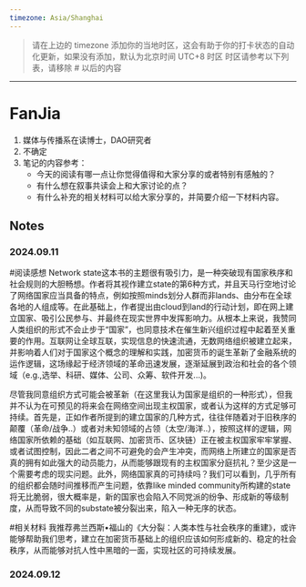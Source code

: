 ```yaml
---
timezone: Asia/Shanghai
---
```


> 请在上边的 timezone 添加你的当地时区，这会有助于你的打卡状态的自动化更新，如果没有添加，默认为北京时间 UTC+8 时区
> 时区请参考以下列表，请移除 # 以后的内容

---

# FanJia

1. 媒体与传播系在读博士，DAO研究者
2. 不确定
3. 笔记的内容参考：
   - 今天的阅读有哪一点让你觉得值得和大家分享的或者特别有感触的？
   - 有什么想在叙事共读会上和大家讨论的点？
   - 有什么补充的相关材料可以给大家分享的，并简要介绍一下材料内容。

## Notes

<!-- Content_START -->

### 2024.09.11

#阅读感想
Network state这本书的主题很有吸引力，是一种突破现有国家秩序和社会规则的大胆畅想。作者将其视作建立state的第6种方式，并且天马行空地讨论了网络国家应当具备的特点，例如按照minds划分人群而非lands、由分布在全球各地的人组成等。在此基础上，作者提出由cloud到land的行动计划，即在网上建立国家、吸引公民参与、并最终在现实世界中发挥影响力。从根本上来说，我赞同人类组织的形式不会止步于“国家”，也同意技术在催生新兴组织过程中起着至关重要的作用。互联网让全球互联，实现信息的快速流通，无数网络组织被建立起来，并影响着人们对于国家这个概念的理解和实践，加密货币的诞生革新了金融系统的运作逻辑，这场缘起于经济领域的革命迅速发展，逐渐延展到政治和社会的各个领域（e.g.,选举、科研、媒体、公司、众筹、软件开发...)。

尽管我同意组织方式可能会被革新（在这里我认为国家是组织的一种形式），但我并不认为在可预见的将来会在网络空间出现主权国家，或者认为这样的方式足够可持续。首先是，正如作者所提到的建立国家的几种方式，往往伴随着对于旧秩序的颠覆（革命/战争..）或者对未知领域的占领（太空/海洋..），按照这样的逻辑，网络国家所依赖的基础（如互联网、加密货币、区块链）正在被主权国家牢牢掌握、或者试图控制，因此二者之间不可避免的会产生冲突，而网络上所建立的国家是否真的拥有如此强大的动员能力，从而能够跟现有的主权国家分庭抗礼？至少这是一个需要考虑的现实问题。此外，网络国家真的可持续吗？我们可以看到，几乎所有的组织都会随时间推移而产生问题，依靠like minded community所构建的state将无比脆弱，很大概率是，新的国家也会陷入不同党派的纷争、形成新的等级制度，从而导致不同的substate被分裂出来，陷入一种无序的状态。

#相关材料
我推荐弗兰西斯•福山的《大分裂：人类本性与社会秩序的重建》，或许能够帮助我们思考，建立在加密货币基础上的组织应该如何形成新的、稳定的社会秩序，从而能够对抗人性中黑暗的一面，实现社区的可持续发展。

### 2024.09.12


<!-- Content_END -->

